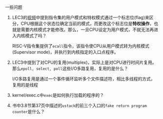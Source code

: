 一些问题

1. LEC3的[视频](https://www.youtube.com/watch?v=o44d---Dk4o&ab_channel=DavidMorejon)中提到指令集的用户模式和特权模式通过一个标志位(flag)来区分，CPU根据这个状态位确定当前的模式，而更改这个标志位是**特权操作**，也就是需要内核模式才能修改。那么，一旦CPU设定为用户模式，不就无法再进入内核模式了吗？
    
    RISC-V指令集提供了`ecall`指令，该指令使CPU从用户模式转为内核模式(Supervisor mode)，并执行到内核指定的入口点程序。

2. LEC3中提到了对CPU的复用(multiplex)，实际上是对CPU进行时间片复用。那么`epoll, select, poll`这些I/O多路复用，复用的是什么？

    I/O多路复用是通过一个事件循环监听多个文件描述符，相比多线程的方式，复用的是线程

3. kernel/exec.c中`exec`是如何执行加载的程序的？

4. 书中3.8节第37页中描述的`ustack`的前三个入口的`fake return program counter`是什么？